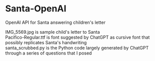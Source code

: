 # Santa-OpenAI
OpenAI API for Santa answering children's letter

IMG_5569.jpg is sample child's letter to Santa  
Pacifico-Regular.ttf is font suggested by ChatGPT as cursive font that possibly replicates Santa's handwriting  
santa_scrubbed.py is the Python code largely generated by ChatGPT through a series of questions that I posed  
